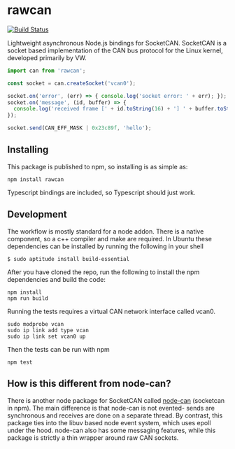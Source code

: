 # rawcan
[![Build Status](https://travis-ci.org/jjkr/rawcan.svg?branch=master)](https://travis-ci.org/jjkr/rawcan)

Lightweight asynchronous Node.js bindings for SocketCAN. SocketCAN is a socket based implementation of the CAN bus protocol for the Linux kernel, developed primarily by VW.

```javascript
import can from 'rawcan';

const socket = can.createSocket('vcan0');

socket.on('error', (err) => { console.log('socket error: ' + err); });
socket.on('message', (id, buffer) => {
  console.log('received frame [' + id.toString(16) + '] ' + buffer.toString('hex'));
});

socket.send(CAN_EFF_MASK | 0x23c89f, 'hello');
```

Installing
----------

This package is published to npm, so installing is as simple as:

```
npm install rawcan
```

Typescript bindings are included, so Typescript should just work.

Development
-----------

The workflow is mostly standard for a node addon. There is a native component, so a c++ compiler and make are required. In Ubuntu these dependencies can be installed by running the following in your shell

```
$ sudo aptitude install build-essential
```

After you have cloned the repo, run the following to install the npm dependencies and build the code:

```
npm install
npm run build
```

Running the tests requires a virtual CAN network interface called vcan0.

```
sudo modprobe vcan
sudo ip link add type vcan
sudo ip link set vcan0 up
```

Then the tests can be run with npm

```
npm test
```

How is this different from node-can?
------------------------------------

There is another node package for SocketCAN called [node-can](https://github.com/sebi2k1/node-can) (socketcan in npm). The main difference is that node-can is not evented- sends are synchronous and receives are done on a separate thread. By contrast, this package ties into the libuv based node event system, which uses epoll under the hood. node-can also has some messaging features, while this package is strictly a thin wrapper around raw CAN sockets.
